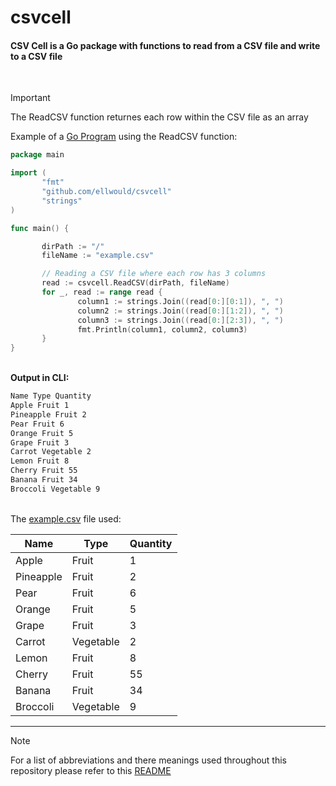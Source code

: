 # csvcell
#### CSV Cell is a Go package with functions to read from a CSV file and write to a CSV file

<br>

>[!IMPORTANT]
>The ReadCSV function returnes each row within the CSV file as an array
>
>Example of a [Go Program](https://github.com/ellwould/csvcell/blob/main/example/readexample.go) using the ReadCSV function:
>```go
>package main
>
>import (
>        "fmt"
>        "github.com/ellwould/csvcell"
>        "strings"
>)
>
>func main() {
>
>        dirPath := "/"
>        fileName := "example.csv"
>
>        // Reading a CSV file where each row has 3 columns
>        read := csvcell.ReadCSV(dirPath, fileName)
>        for _, read := range read {
>                column1 := strings.Join((read[0:][0:1]), ", ")
>                column2 := strings.Join((read[0:][1:2]), ", ")
>                column3 := strings.Join((read[0:][2:3]), ", ")
>                fmt.Println(column1, column2, column3)
>        }
>}
>```
>
><br><b>Output in CLI:</b>
>```bash
>Name Type Quantity
>Apple Fruit 1
>Pineapple Fruit 2
>Pear Fruit 6
>Orange Fruit 5
>Grape Fruit 3
>Carrot Vegetable 2
>Lemon Fruit 8
>Cherry Fruit 55
>Banana Fruit 34
>Broccoli Vegetable 9
>```
>
><br>The [example.csv](https://github.com/ellwould/csvcell/blob/main/example/example.csv) file used:
>
>| Name	| Type | Quantity |
>|------|------|----------|
>|Apple|Fruit|1|
>|Pineapple|Fruit|2|
>|Pear|Fruit|6|
>|Orange|Fruit|5|
>|Grape|Fruit|3|
>|Carrot|Vegetable|2|
>|Lemon|Fruit|8|
>|Cherry|Fruit|55|
>|Banana|Fruit|34|
>|Broccoli|Vegetable|9|
> 

---

>[!NOTE]
>For a list of abbreviations and there meanings used throughout this repository please refer to this [README](https://github.com/Ellwould/information_technology_and_telecommunication_abbreviations)


